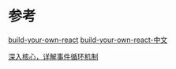 

# 参考

[build-your-own-react](https://pomb.us/build-your-own-react/)
[build-your-own-react-中文](https://qcsite.gatsbyjs.io/build-your-own-react/)

[深入核心，详解事件循环机制](https://mp.weixin.qq.com/s/m3a6vjp8-c9a2EYj0cDMmg)